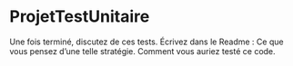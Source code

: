# ProjetTestUnitaire
Une fois terminé, discutez de ces tests. Écrivez dans le Readme :
Ce que vous pensez d’une telle stratégie.
Comment vous auriez testé ce code.
